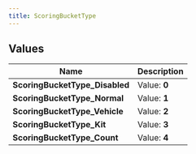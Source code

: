 ```yaml
---
title: ScoringBucketType
---
```


## Values
| Name | Description |
| ---- | ----------- |
| **ScoringBucketType_Disabled** | Value: **0** |
| **ScoringBucketType_Normal** | Value: **1** |
| **ScoringBucketType_Vehicle** | Value: **2** |
| **ScoringBucketType_Kit** | Value: **3** |
| **ScoringBucketType_Count** | Value: **4** |

